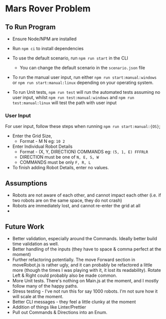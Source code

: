 # Mars Rover Problem 

## To Run Program

 - Ensure Node/NPM are installed
 - Run `npm ci` to install dependencies
 - To use the default scenario, run `npm run start` in the CLI
	 - You can change the default scenario in the `scenario.json` file
 - To run the manual user input, run either `npm run start:manual:windows` or `npm run start:manual:linux` depending on your operating system.

- To run Unit tests, `npm run test` will run the automated tests assuming no user input, whilst `npm run test:manual:windows` and `npm run test:manual:linux` will test the path with user input

### User Input
For user input, follow these steps when running `npm run start:manual:{OS}`;
- Enter the Grid Size,
	- Format - M N eg: `10 2`
- Enter Individual Robot Details
	- Format - (X, Y, DIRECTION) COMMANDS eg: `(5, 1, E) FFFRLR`
	- DIRECTION must be one of `N, E, S, W`
	- COMMANDS must be only `F, R, L`
- To finish adding Robot Details, enter no values. 

## Assumptions
- Robots are not aware of each other, and cannot impact each other (i.e. if two robots are on the same space, they do not crash)
- Robots are immediately lost, and cannot re-enter the grid at all
- 

## Future Work
- Better validation, especially around the Commands. Ideally better build time validation as well.
- Better handling of the inputs (they have to space & comma perfect at the moment)
- Further refactoring potentially. The move Forward section in moveRobot.js is rather ugly, and it can probably be refactored a little more (though the times I was playing with it, it lost its readability). Rotate Left & Right could probably also be made common.
- More Unit tests. There's nothing on Main.js at the moment, and I mostly follow many of the happy paths.
- Stress testing - I've not run this for say 1000 robots. I'm not sure how it will scale at the moment.
- Better CLI messages - they feel a little clunky at the moment
- Addition of things like Linter/Prettier
- Pull out Commands & Directions into an Enum.